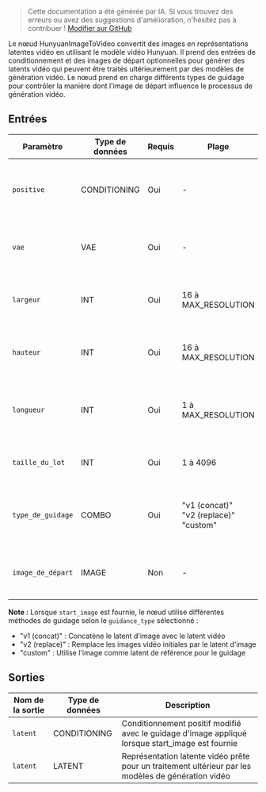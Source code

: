 > Cette documentation a été générée par IA. Si vous trouvez des erreurs ou avez des suggestions d'amélioration, n'hésitez pas à contribuer ! [Modifier sur GitHub](https://github.com/Comfy-Org/embedded-docs/blob/main/comfyui_embedded_docs/docs/HunyuanImageToVideo/fr.md)

Le nœud HunyuanImageToVideo convertit des images en représentations latentes vidéo en utilisant le modèle vidéo Hunyuan. Il prend des entrées de conditionnement et des images de départ optionnelles pour générer des latents vidéo qui peuvent être traités ultérieurement par des modèles de génération vidéo. Le nœud prend en charge différents types de guidage pour contrôler la manière dont l'image de départ influence le processus de génération vidéo.

## Entrées

| Paramètre | Type de données | Requis | Plage | Description |
|-----------|-----------|----------|-------|-------------|
| `positive` | CONDITIONING | Oui | - | Entrée de conditionnement positive pour guider la génération vidéo |
| `vae` | VAE | Oui | - | Modèle VAE utilisé pour encoder les images dans l'espace latent |
| `largeur` | INT | Oui | 16 à MAX_RESOLUTION | Largeur de la vidéo de sortie en pixels (par défaut : 848, pas : 16) |
| `hauteur` | INT | Oui | 16 à MAX_RESOLUTION | Hauteur de la vidéo de sortie en pixels (par défaut : 480, pas : 16) |
| `longueur` | INT | Oui | 1 à MAX_RESOLUTION | Nombre d'images dans la vidéo de sortie (par défaut : 53, pas : 4) |
| `taille_du_lot` | INT | Oui | 1 à 4096 | Nombre de vidéos à générer simultanément (par défaut : 1) |
| `type_de_guidage` | COMBO | Oui | "v1 (concat)"<br>"v2 (replace)"<br>"custom" | Méthode d'incorporation de l'image de départ dans la génération vidéo |
| `image_de_départ` | IMAGE | Non | - | Image de départ optionnelle pour initialiser la génération vidéo |

**Note :** Lorsque `start_image` est fournie, le nœud utilise différentes méthodes de guidage selon le `guidance_type` sélectionné :

- "v1 (concat)" : Concatène le latent d'image avec le latent vidéo
- "v2 (replace)" : Remplace les images vidéo initiales par le latent d'image
- "custom" : Utilise l'image comme latent de référence pour le guidage

## Sorties

| Nom de la sortie | Type de données | Description |
|-------------|-----------|-------------|
| `latent` | CONDITIONING | Conditionnement positif modifié avec le guidage d'image appliqué lorsque start_image est fournie |
| `latent` | LATENT | Représentation latente vidéo prête pour un traitement ultérieur par les modèles de génération vidéo |
